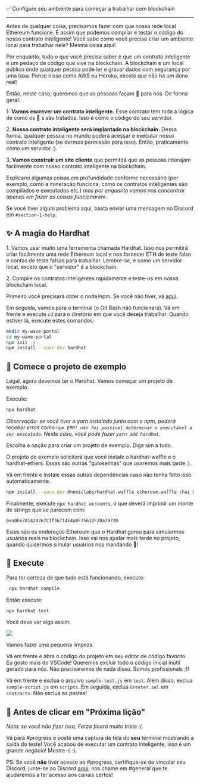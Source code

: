 ✅ Configure seu ambiente para começar a trabalhar com blockchain
-------------------------------------------------- -

Antes de qualquer coisa, precisamos fazer com que nossa rede local Ethereum funcione. É assim que podemos compilar e testar o código do nosso contrato inteligente! Você sabe como você precisa criar um ambiente local para trabalhar nele? Mesma coisa aqui!

Por enquanto, tudo o que você precisa saber é que um contrato inteligente é um pedaço de código que vive na blockchain. A blockchain é um local público onde qualquer pessoa pode ler e gravar dados com segurança por uma taxa. Pense nisso como AWS ou Heroku, exceto que não há um dono real!

Então, neste caso, queremos que as pessoas façam 👋 para nós. De forma geral:

1\. **Vamos escrever um contrato inteligente.** Esse contrato tem toda a lógica de como os 👋 s são tratados. Isso é como o código do seu servidor.

2\. **Nosso contrato inteligente será implantado na blockchain.** Dessa forma, qualquer pessoa no mundo poderá acessar e executar nosso contrato inteligente (se dermos permissão para isso). Então, praticamente como um servidor :).

3\. **Vamos construir um site cliente** que permitirá que as pessoas interajam facilmente com nosso contrato inteligente na blockchain.

Explicarei algumas coisas em profundidade conforme necessário (por exemplo, como a mineração funciona, como os contratos inteligentes são compilados e executados etc.) *mas por enquanto vamos nos concentrar apenas em fazer as coisas funcionarem*.

Se você tiver algum problema aqui, basta enviar uma mensagem no Discord em `#section-1-help`.

✨ A magia do Hardhat
-----------------------

1\. Vamos usar muito uma ferramenta chamada Hardhat. Isso nos permitirá criar facilmente uma rede Ethereum local e nos fornecer ETH de teste falso e contas de teste falsas para trabalhar. Lembre-se, é como um servidor local, exceto que o "servidor" é a blockchain.

2\. Compile os contratos inteligentes rapidamente e teste-os em nossa blockchain local.

Primeiro você precisará obter o node/npm. Se você não tiver, vá [aqui](https://hardhat.org/tutorial/setting-up-the-environment.html).

Em seguida, vamos para o terminal (o Git Bash não funcionará). Vá em frente e execute `cd` para o diretório em que você deseja trabalhar. Quando estiver lá, execute estes comandos:

```bash
mkdir my-wave-portal
cd my-wave-portal
npm init -y
npm install --save-dev hardhat
```

👏 Comece o projeto de exemplo
---------------------------

Legal, agora devemos ter o Hardhat. Vamos começar um projeto de exemplo.

Execute:

```bash
npx hardhat
```

*Observação: se você tiver o yarn instalado junto com o npm, poderá receber erros como `npm ERR! não foi possível determinar o executável a ser executado`. Neste caso, você pode fazer `yarn add hardhat`.*

Escolha a opção para criar um projeto de exemplo. Diga sim a tudo.

O projeto de exemplo solicitará que você instale o hardhat-waffle e o hardhat-ethers. Essas são outras "guloseimas" que usaremos mais tarde :).

Vá em frente e instale essas outras dependências caso não tenha feito isso automaticamente.

```bash
npm install --save-dev @nomiclabs/hardhat-waffle ethereum-waffle chai @nomiclabs/hardhat-ethers ethers
```

Finalmente, execute `npx hardhat accounts`, o que deverá imprimir um monte de strings que se parecem com:

`0xa0Ee7A142d267C1f36714E4a8F75612F20a79720`

Estes são os endereços Ethereum que o Hardhat gerou para simularmos usuários reais na blockchain. Isso vai nos ajudar mais tarde no projeto, quando quisermos simular usuários nos mandando 👋!

🌟 Execute
---------

Para ter certeza de que tudo está funcionando, execute:

```bash
 npx hardhat compile
```

Então execute:

```bash
npx hardhat test
```

Você deve ver algo assim:

![](https://i.imgur.com/rjPvls0.png)

Vamos fazer uma pequena limpeza.

Vá em frente e abra o código do projeto em seu editor de código favorito. Eu gosto mais do VSCode! Queremos excluir todo o código inicial inútil gerado para nós. Não precisaremos de nada disso. Somos profissionais ;)!

Vá em frente e exclua o arquivo `sample-test.js` em `test`. Além disso, exclua `sample-script.js` em `scripts`. Em seguida, exclua `Greeter.sol` em `contracts`. Não exclua as pastas!

🚨 Antes de clicar em "Próxima lição"
--------------------------------------------

*Nota: se você não fizer isso, Farza ficará muito triste :(.*

Vá para #progress e poste uma captura de tela do **seu** terminal mostrando a saída do teste! Você acabou de executar um contrato inteligente, isso é um grande negócio! Mostre-o :).

PS: Se você **não** tiver acesso ao #progress, certifique-se de vincular seu Discord, junte-se ao Discord [aqui](https://hardhat.org/discord), nos chame em #general que te ajudaremos a ter acesso aos canais certos!